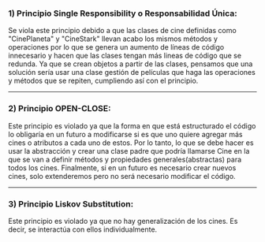 ### 1) Principio Single Responsibility o Responsabilidad Única:

  Se viola este principio debido a que las clases de cine definidas como "CinePlaneta" y "CineStark" llevan acabo los mismos métodos y operaciones por lo que se genera un aumento de líneas de código innecesario y hacen que las clases tengan más lineas de código que se redunda. Ya que se crean objetos a partir de las clases, pensamos que una solución sería usar una clase gestión de películas que haga las operaciones y métodos que se repiten, cumpliendo así con el principio.
  
---

### 2) Principio OPEN-CLOSE: 

Este principio es violado ya que la forma en que está estructurado el código lo obligaría en un futuro a modificarse si es que uno quiere agregar más cines o atributos a cada uno de estos. Por lo tanto, lo que se debe hacer es usar la abstracción y crear una clase padre que podría llamarse Cine en la que se van a definir métodos y propiedades generales(abstractas) para todos los cines. Finalmente, si en un futuro es necesario crear nuevos cines, solo extenderemos pero no será necesario modificar el código.

---

### 3) Principio Liskov Substitution:

Este principio es violado ya que no hay generalización de los cines. Es decir, se interactúa con ellos individualmente.

